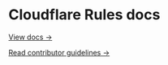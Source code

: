 # Cloudflare Rules docs

[View docs →](https://secret.wiki/rules)

[Read contributor guidelines →](https://secret.wiki/docs-engine/contributing/content-framework)
